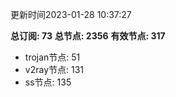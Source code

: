 更新时间2023-01-28 10:37:27

**总订阅: 73**
**总节点: 2356**
**有效节点: 317**
- trojan节点: 51
- v2ray节点: 131
- ss节点: 135
